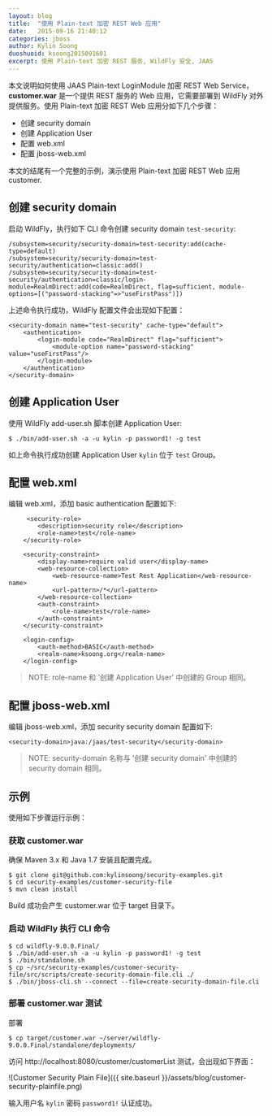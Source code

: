 ```yaml
---
layout: blog
title:  "使用 Plain-text 加密 REST Web 应用"
date:   2015-09-16 21:40:12
categories: jboss
author: Kylin Soong
duoshuoid: ksoong2015091601
excerpt: 使用 Plain-text 加密 REST 服务, WildFly 安全, JAAS
---
```


本文说明如何使用 JAAS Plain-text LoginModule 加密 REST Web Service，**customer.war** 是一个提供 REST 服务的 Web 应用，它需要部署到 WildFly 对外提供服务。使用 Plain-text 加密 REST Web 应用分如下几个步骤：

* 创建 security domain
* 创建 Application User
* 配置 web.xml
* 配置 jboss-web.xml

本文的结尾有一个完整的示例，演示使用 Plain-text 加密 REST Web 应用 customer.

## 创建 security domain

启动 WildFly，执行如下 CLI 命令创建 security domain `test-security`:

~~~
/subsystem=security/security-domain=test-security:add(cache-type=default)
/subsystem=security/security-domain=test-security/authentication=classic:add()
/subsystem=security/security-domain=test-security/authentication=classic/login-module=RealmDirect:add(code=RealmDirect, flag=sufficient, module-options=[("password-stacking"=>"useFirstPass")])
~~~

上述命令执行成功，WildFly 配置文件会出现如下配置：

~~~
<security-domain name="test-security" cache-type="default">
    <authentication>
        <login-module code="RealmDirect" flag="sufficient">
            <module-option name="password-stacking" value="useFirstPass"/>
        </login-module>
    </authentication>
</security-domain>
~~~

## 创建 Application User

使用 WildFly add-user.sh 脚本创建 Application User:

~~~
$ ./bin/add-user.sh -a -u kylin -p password1! -g test
~~~

如上命令执行成功创建 Application User `kylin` 位于 `test` Group。

## 配置 web.xml

编辑 web.xml，添加 basic authentication 配置如下:

~~~
     <security-role>
        <description>security role</description>
        <role-name>test</role-name>
    </security-role>

    <security-constraint>
        <display-name>require valid user</display-name>
        <web-resource-collection>
            <web-resource-name>Test Rest Application</web-resource-name>
            <url-pattern>/*</url-pattern>
        </web-resource-collection>
        <auth-constraint>
            <role-name>test</role-name>
        </auth-constraint>
    </security-constraint>

    <login-config>
        <auth-method>BASIC</auth-method>
        <realm-name>ksoong.org</realm-name>
    </login-config>
~~~

> NOTE: role-name 和 '创建 Application User' 中创建的 Group 相同。

## 配置 jboss-web.xml

编辑 jboss-web.xml，添加 security security domain 配置如下:

~~~
<security-domain>java:/jaas/test-security</security-domain>
~~~

> NOTE: security-domain 名称与 '创建 security domain' 中创建的 security domain 相同。

## 示例

使用如下步骤运行示例：

### 获取 customer.war

确保 Maven 3.x 和 Java 1.7 安装且配置完成。

~~~
$ git clone git@github.com:kylinsoong/security-examples.git
$ cd security-examples/customer-security-file
$ mvn clean install
~~~

Build 成功会产生 customer.war 位于 target 目录下。

### 启动 WildFly 执行 CLI 命令

~~~
$ cd wildfly-9.0.0.Final/
$ ./bin/add-user.sh -a -u kylin -p password1! -g test
$ ./bin/standalone.sh
$ cp ~/src/security-examples/customer-security-file/src/scripts/create-security-domain-file.cli ./
$ ./bin/jboss-cli.sh --connect --file=create-security-domain-file.cli
~~~

### 部署 customer.war 测试

部署

~~~
$ cp target/customer.war ~/server/wildfly-9.0.0.Final/standalone/deployments/
~~~

访问 http://localhost:8080/customer/customerList 测试，会出现如下界面：

![Customer Security Plain File]({{ site.baseurl }}/assets/blog/customer-security-plainfile.png)

输入用户名 `kylin` 密码 `password1!` 认证成功。
